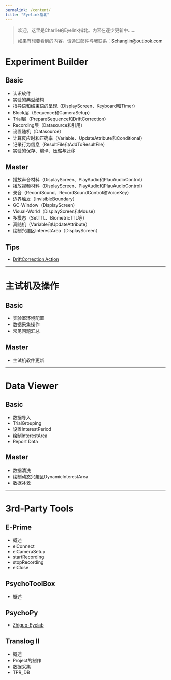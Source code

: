 ```yaml
---
permalink: /content/
title: "Eyelink指北"
---
```


>欢迎，这里是Charlie的Eyelink指北。内容在逐步更新中……
>
>如果有想要看到的内容，请通过邮件与我联系：Schanglin@outlook.com

# Experiment Builder

## Basic
* 认识软件
* 实验的典型结构
* 指导语和结束语的呈现（DisplayScreen、Keyboard和Timer）
* Block层（Sequence和CameraSetup）
* Trial层（PrepareSequence和DriftCorrection）
* Recording层（Datasource和引用）
* 设置随机（Datasource）
* 计算反应时和正确率（Variable、UpdateAttribute和Conditional）
* 记录行为信息（ResultFile和AddToResultFile）
* 实验的保存、编译、压缩与迁移

## Master
* 播放声音材料（DisplayScreen、PlayAudio和PlauAudioControl）
* 播放视频材料（DisplayScreen、PlayAudio和PlauAudioControl）
* 录音（RecordSound、RecordSoundControl和VoiceKey）
* 边界触发（InvisibleBoundary）
* GC-Window（DisplayScreen）
* Visual-World（DisplayScreen和Mouse）
* 多模态（SetTTL、BiometricTTL等）
* 真随机（Variable和UpdateAttribute）
* 绘制兴趣区InterestArea（DisplayScreen）

## Tips

* [DriftCorrection Action](http://charlie-techblog.com/eyelink/Drift/)

---

# 主试机及操作

## Basic

* 实验室环境配置
* 数据采集操作
* 常见问题汇总

## Master

* 主试机软件更新

---

# Data Viewer

## Basic

* 数据导入
* TrialGrouping
* 设置InterestPeriod
* 绘制InterestArea
* Report Data

## Master

* 数据清洗
* 绘制动态兴趣区DynamicInterestArea
* 数据补救

---

# 3rd-Party Tools

## E-Prime

* 概述
* elConnect
* elCameraSetup
* startRecording
* stopRecording
* elClose

## PsychoToolBox

* 概述

## PsychoPy

* [Zhiguo-Eyelab](https://github.com/zhiguo-eyelab/Pylink_book)

## Translog II

* 概述
* Project的制作
* 数据采集
* TPR_DB


